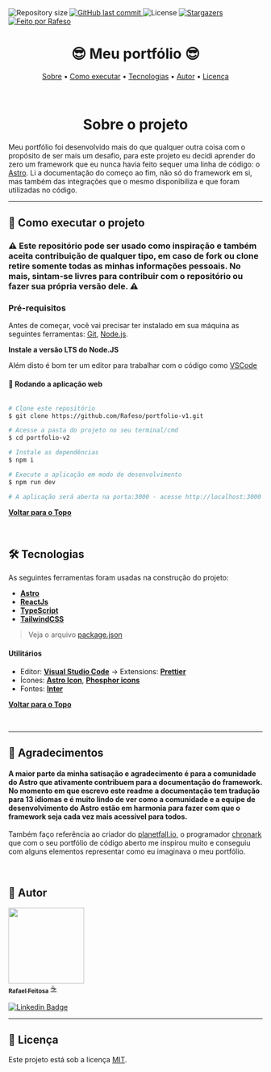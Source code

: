 <img alt="Repository size" src="https://img.shields.io/github/repo-size/Rafeso/portfolio-v1">
  
  <a href="https://github.com/Rafeso/portfolio-v1/commits/main">
    <img alt="GitHub last commit" src="https://img.shields.io/github/last-commit/Rafeso/portfolio-v1">
  </a>
    
   <img alt="License" src="https://img.shields.io/badge/license-MIT-brightgreen">
   <a href="https://github.com/Rafeso/portfolio-v1/stargazers">
    <img alt="Stargazers" src="https://img.shields.io/github/stars/Rafeso/portfolio-v1?style=social">
  </a>

  <a href="https://www.linkedin.com/in/rafael-feitosa-618472241/">
    <img alt="Feito por Rafeso" src="https://img.shields.io/badge/Feito%20por-Rafeso-%237519C1">
 </a>

<h1 align="center">
    😎 Meu portfólio 😎 
</h1>

<p align="center">
 <a href="#sobre-o-projeto">Sobre</a> •
 <a href="#-como-executar-o-projeto">Como executar</a> • 
 <a href="#-tecnologias">Tecnologias</a> • 
 <a href="#-autor">Autor</a> • 
 <a href="#user-content--licença">Licença</a>
</p>

<br>

<h1 align='center'>Sobre o projeto</h1>

Meu portfólio foi desenvolvido mais do que qualquer outra coisa com o propósito de ser mais um desafio, para este projeto eu decidi aprender do zero um framework que eu nunca havia feito sequer uma linha de código: o [Astro](https://docs.astro.build/pt-br/getting-started/). Li a documentação do começo ao fim, não só do framework em si, mas também das integrações que o mesmo disponibiliza e que foram utilizadas no código.

---

## 🚀 Como executar o projeto

### ⚠️ Este repositório pode ser usado como inspiração e também aceita contribuição de qualquer tipo, em caso de fork ou clone retire somente todas as minhas informações pessoais. No mais, sintam-se livres para contribuir com o repositório ou fazer sua própria versão dele. ⚠️

### Pré-requisitos

Antes de começar, você vai precisar ter instalado em sua máquina as seguintes ferramentas:
[Git](https://git-scm.com), [Node.js](https://nodejs.org/en/).

**Instale a versão LTS do Node.JS**

Além disto é bom ter um editor para trabalhar com o código como [VSCode](https://code.visualstudio.com/)

#### 🧭 Rodando a aplicação web

```bash

# Clone este repositório
$ git clone https://github.com/Rafeso/portfolio-v1.git

# Acesse a pasta do projeto no seu terminal/cmd
$ cd portfolio-v2

# Instale as dependências
$ npm i

# Execute a aplicação em modo de desenvolvimento
$ npm run dev

# A aplicação será aberta na porta:3000 - acesse http://localhost:3000

```

<a href="#-----meu-portfólio-">**Voltar para o Topo**</a>

<br>

## 🛠 Tecnologias

As seguintes ferramentas foram usadas na construção do projeto:

- **[Astro](https://astro.build)**
- **[ReactJs](https://pt-br.react.dev)**
- **[TypeScript](https://www.typescriptlang.org/)**
- **[TailwindCSS](https://tailwindcss.com)**

> Veja o arquivo [package.json](https://github.com/Rafeso/portfolio-v1/blob/main/package.json)

#### **Utilitários**

- Editor: **[Visual Studio Code](https://code.visualstudio.com/)** → Extensions: **[Prettier](https://prettier.io/)**
- Ícones: **[Astro Icon](https://github.com/natemoo-re/astro-icon#readme)**, **[Phosphor icons](https://phosphoricons.com)**
- Fontes: **[Inter](https://fonts.google.com/specimen/Inter?query=Inter)**

<a href="#-----meu-portólio-">**Voltar para o Topo**</a>

<br>

---

## 🤝 Agradecimentos

#### A maior parte da minha satisação e agradecimento é para a comunidade do Astro que ativamente contribuem para a documentação do framework. No momento em que escrevo este readme a documentação tem tradução para 13 idiomas e é muito lindo de ver como a comunidade e a equipe de desenvolvimento do Astro estão em harmonia para fazer com que o framework seja cada vez mais acessivel para todos.

Também faço referência ao criador do [planetfall.io](https://planetfall.io), o programador [chronark](https://chronark.com) que com o seu portfólio de código aberto me inspirou muito e conseguiu com alguns elementos representar como eu imaginava o meu portfólio.

<br>

## 🦸 Autor

<a href="https://github.com/Rafeso">
 <img src="https://camo.githubusercontent.com/e01364e2c1c63050f5f68950a1296bcf128f87637fc9994d32d899fd65fbb73e/68747470733a2f2f6d656469612e646973636f72646170702e6e65742f6174746163686d656e74732f313030313537363837393531393730333037332f313030313537373836343432363136383532312f676966676974312e706e673f77696474683d363736266865696768743d363736" width="150px;" alt=""/>
 <br />
 <sub><b>Rafael Feitosa</b></sub></a> <a href="#">☕</a>
 <br />
 
 [![Linkedin Badge](https://img.shields.io/badge/-Rafael-blue?style=flat-square&logo=Linkedin&logoColor=white&link=https://www.linkedin.com/in/rafael-feitosa-618472241/)](https://www.linkedin.com/in/rafael-feitosa-618472241/) 

---

## 📝 Licença

Este projeto está sob a licença [MIT](./LICENSE).
